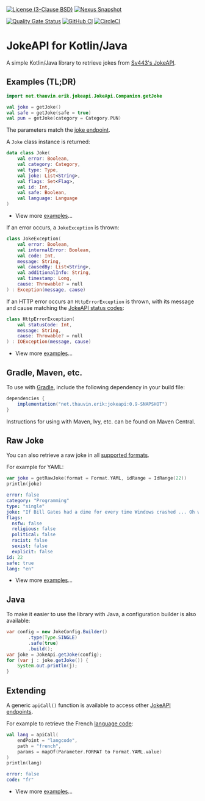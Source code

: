 [![License (3-Clause BSD)](https://img.shields.io/badge/license-BSD%203--Clause-blue.svg?style=flat-square)](https://opensource.org/licenses/BSD-3-Clause) <!-- [![Release](https://img.shields.io/github/release/ethauvin/jokeapi.svg)](https://github.com/ethauvin/jokeapi/releases/latest) [![Maven Central](https://maven-badges.herokuapp.com/maven-central/net.thauvin.erik/jokeapi/badge.svg?color=blue)](https://maven-badges.herokuapp.com/maven-central/net.thauvin.erik/jokeapi) --> [![Nexus Snapshot](https://img.shields.io/nexus/s/net.thauvin.erik/jokeapi?server=https%3A%2F%2Foss.sonatype.org%2F)](https://oss.sonatype.org/content/repositories/snapshots/net/thauvin/erik/jokeapi/)

<!-- [![Known Vulnerabilities](https://snyk.io/test/github/ethauvin/jokeapi/badge.svg?targetFile=pom.xml)](https://snyk.io/test/github/ethauvin/jokeapi?targetFile=pom.xml) -->
[![Quality Gate Status](https://sonarcloud.io/api/project_badges/measure?project=ethauvin_jokeapi&metric=alert_status)](https://sonarcloud.io/dashboard?id=ethauvin_jokeapi) [![GitHub CI](https://github.com/ethauvin/jokeapi/actions/workflows/gradle.yml/badge.svg)](https://github.com/ethauvin/jokeapi/actions/workflows/gradle.yml) [![CircleCI](https://circleci.com/gh/ethauvin/jokeapi/tree/master.svg?style=shield)](https://circleci.com/gh/ethauvin/jokeapi/tree/master)

# JokeAPI for Kotlin/Java

A simple Kotlin/Java library to retrieve jokes from [Sv443's JokeAPI](https://v2.jokeapi.dev/).

## Examples (TL;DR)

```kotlin
import net.thauvin.erik.jokeapi.JokeApi.Companion.getJoke

val joke = getJoke()
val safe = getJoke(safe = true)
val pun = getJoke(category = Category.PUN)
```
The parameters match the [joke endpoint](https://v2.jokeapi.dev/#joke-endpoint).

A `Joke` class instance is returned:

```kotlin
data class Joke(
    val error: Boolean,
    val category: Category,
    val type: Type,
    val joke: List<String>,
    val flags: Set<Flag>,
    val id: Int,
    val safe: Boolean,
    val language: Language
)
```
- View more [examples](https://github.com/ethauvin/jokeapi/blob/master/src/test/kotlin/net/thauvin/erik/jokeapi/GetJokeTest.kt)...

If an error occurs, a `JokeException` is thrown:

```kotlin
class JokeException(
    val error: Boolean,
    val internalError: Boolean,
    val code: Int,
    message: String,
    val causedBy: List<String>,
    val additionalInfo: String,
    val timestamp: Long,
    cause: Throwable? = null
) : Exception(message, cause)
```

If an HTTP error occurs an `HttpErrorException` is thrown, with its message and cause matching the [JokeAPI status codes](https://sv443.net/jokeapi/v2/#status-codes):

```kotlin
class HttpErrorException(
    val statusCode: Int,
    message: String,
    cause: Throwable? = null
) : IOException(message, cause)
```
- View more [examples](https://github.com/ethauvin/jokeapi/blob/master/src/test/kotlin/net/thauvin/erik/jokeapi/ExceptionsTest.kt)...

## Gradle, Maven, etc.
To use with [Gradle](https://gradle.org/), include the following dependency in your build file:

```gradle
dependencies {
    implementation("net.thauvin.erik:jokeapi:0.9-SNAPSHOT")
}
```

Instructions for using with Maven, Ivy, etc. can be found on Maven Central.

## Raw Joke

You can also retrieve a raw joke in all [supported formats](https://jokeapi.dev/#format-param).

For example for YAML:
```kotlin
var joke = getRawJoke(format = Format.YAML, idRange = IdRange(22))
println(joke)
```
```yaml
error: false
category: "Programming"
type: "single"
joke: "If Bill Gates had a dime for every time Windows crashed ... Oh wait, he does."
flags:
  nsfw: false
  religious: false
  political: false
  racist: false
  sexist: false
  explicit: false
id: 22
safe: true
lang: "en"

```
- View more [examples](https://github.com/ethauvin/jokeapi/blob/master/src/test/kotlin/net/thauvin/erik/jokeapi/GetRawJokeTest.kt)...

## Java

To make it easier to use the library with Java, a configuration builder is also available:

```java
var config = new JokeConfig.Builder()
        .type(Type.SINGLE)
        .safe(true)
        .build();
var joke = JokeApi.getJoke(config);
for (var j : joke.getJoke()) {
    System.out.println(j);
}
```

## Extending

A generic `apiCall()` function is available to access other [JokeAPI endpoints](https://v2.jokeapi.dev/#endpoints). 

For example to retrieve the French [language code](https://v2.jokeapi.dev/#langcode-endpoint):

```kotlin
val lang = apiCall(
    endPoint = "langcode",
    path = "french",
    params = mapOf(Parameter.FORMAT to Format.YAML.value)
)
println(lang)
```
```yaml
error: false
code: "fr"
```
- View more [examples](https://github.com/ethauvin/jokeapi/blob/master/src/test/kotlin/net/thauvin/erik/jokeapi/ApiCallTest.kt)...






